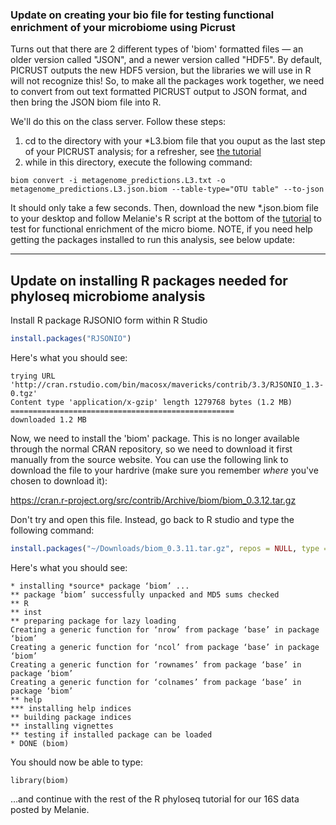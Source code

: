 ### Update on creating your bio file for testing functional enrichment of your microbiome using Picrust

Turns out that there are 2 different types of 'biom' formatted files — an older version called "JSON", and a newer version called "HDF5". By default, PICRUST outputs the new HDF5 version, but the libraries we will use in R will not recognize this! So, to make all the packages work together, we need to convert from out text formatted PICRUST output to JSON format, and then bring the JSON biom file into R.

We'll do this on the class server. Follow these steps:

1. cd to the directory with your *L3.biom file that you ouput as the last step of your PICRUST analysis; for a refresher, see [the tutorial](https://adnguyen.github.io/2017_Ecological_Genomics/Tutorial/2017-04-19_picrust.html)
2. while in this directory, execute the following command:

```
biom convert -i metagenome_predictions.L3.txt -o metagenome_predictions.L3.json.biom --table-type="OTU table" --to-json

```

It should only take a few seconds. Then, download the new *.json.biom file to your desktop and follow Melanie's R script at the bottom of the [tutorial](https://adnguyen.github.io/2017_Ecological_Genomics/Tutorial/2017-04-19_picrust.html) to test for functional enrichment of the micro biome. NOTE, if you need help getting the packages installed to run this analysis, see below update:



----------

## Update on installing R packages needed for phyloseq microbiome analysis



Install R package RJSONIO form within R Studio

```R
install.packages("RJSONIO")
```

Here's what you should see:

```
trying URL 'http://cran.rstudio.com/bin/macosx/mavericks/contrib/3.3/RJSONIO_1.3-0.tgz'
Content type 'application/x-gzip' length 1279768 bytes (1.2 MB)
==================================================
downloaded 1.2 MB
```

Now, we need to install the 'biom' package. This is no longer available through the normal CRAN repository, so we need to download it first manually from the source website. You can use the following link to download the file to your hardrive (make sure you remember *where* you've chosen to download it):

https://cran.r-project.org/src/contrib/Archive/biom/biom_0.3.12.tar.gz

Don't try and open this file. Instead, go back to R studio and type the following command:

```R
install.packages("~/Downloads/biom_0.3.11.tar.gz", repos = NULL, type = "source")
```

Here's what you should see:

```
* installing *source* package ‘biom’ ...
** package ‘biom’ successfully unpacked and MD5 sums checked
** R
** inst
** preparing package for lazy loading
Creating a generic function for ‘nrow’ from package ‘base’ in package ‘biom’
Creating a generic function for ‘ncol’ from package ‘base’ in package ‘biom’
Creating a generic function for ‘rownames’ from package ‘base’ in package ‘biom’
Creating a generic function for ‘colnames’ from package ‘base’ in package ‘biom’
** help
*** installing help indices
** building package indices
** installing vignettes
** testing if installed package can be loaded
* DONE (biom)
```



You should now be able to type:

```
library(biom)
```

…and continue with the rest of the R phyloseq tutorial for our 16S data posted by Melanie.